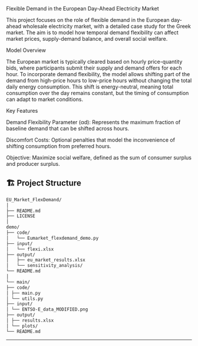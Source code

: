 Flexible Demand in the European Day-Ahead Electricity Market 

This project focuses on the role of flexible demand in the European day-ahead wholesale electricity market, with a detailed case study for the Greek market. The aim is to model how temporal demand flexibility can affect market prices, supply-demand balance, and overall social welfare.

Model Overview

The European market is typically cleared based on hourly price-quantity bids, where participants submit their supply and demand offers for each hour. To incorporate demand flexibility, the model allows shifting part of the demand from high-price hours to low-price hours without changing the total daily energy consumption. This shift is energy-neutral, meaning total consumption over the day remains constant, but the timing of consumption can adapt to market conditions.

Key Features

Demand Flexibility Parameter (αd): Represents the maximum fraction of baseline demand that can be shifted across hours.

Discomfort Costs: Optional penalties that model the inconvenience of shifting consumption from preferred hours.

Objective: Maximize social welfare, defined as the sum of consumer surplus and producer surplus.

## 🏗️ Project Structure
```bash
EU_Market_FlexDemand/
│
├── README.md
├── LICENSE
│
demo/
├── code/
│   └── Eumarket_flexdemand_demo.py
├── input/
│   └── flexi.xlsx
├── output/
│   ├── eu_market_results.xlsx
│   └── sensitivity_analysis/
└── README.md
│
└── main/
├── code/
│ ├── main.py
│ └── utils.py
├── input/
│ └── ENTSO-E_data_MODIFIED.png
├── output/
│ ├── results.xlsx
│ └── plots/
└── README.md
```
---
